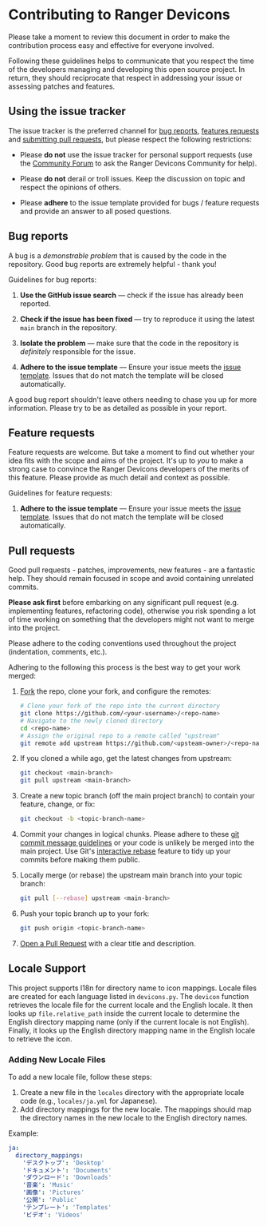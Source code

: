 # Contributing to Ranger Devicons

Please take a moment to review this document in order to make the contribution
process easy and effective for everyone involved.

Following these guidelines helps to communicate that you respect the time of
the developers managing and developing this open source project. In return,
they should reciprocate that respect in addressing your issue or assessing
patches and features.

## Using the issue tracker

The issue tracker is the preferred channel for [bug reports](#bugs),
[features requests](#features) and [submitting pull
requests](#pull-requests), but please respect the following restrictions:

* Please **do not** use the issue tracker for personal support requests (use the
  [Community Forum](https://github.com/alexanderjeurissen/ranger_devicons/discussions/categories/personal-support) to ask the Ranger Devicons Community for help).

* Please **do not** derail or troll issues. Keep the discussion on topic and
  respect the opinions of others.
  
* Please **adhere** to the issue template provided for bugs / feature requests and provide an answer to all posed questions.

<a name="bugs"></a>
## Bug reports

A bug is a _demonstrable problem_ that is caused by the code in the repository.
Good bug reports are extremely helpful - thank you!

Guidelines for bug reports:

1. **Use the GitHub issue search** &mdash; check if the issue has already been
   reported.

2. **Check if the issue has been fixed** &mdash; try to reproduce it using the
   latest `main` branch in the repository.

3. **Isolate the problem** &mdash; make sure that the code in the repository is
_definitely_ responsible for the issue.

4. **Adhere to the issue template** &mdash; Ensure your issue meets the [issue template](https://github.com/alexanderjeurissen/ranger_devicons/blob/main/.github/ISSUE_TEMPLATE/bug_report.md). Issues that do not match the template will be closed automatically.

A good bug report shouldn't leave others needing to chase you up for more
information. Please try to be as detailed as possible in your report.

<a name="features"></a>
## Feature requests

Feature requests are welcome. But take a moment to find out whether your idea
fits with the scope and aims of the project. It's up to *you* to make a strong
case to convince the Ranger Devicons developers of the merits of this feature. Please
provide as much detail and context as possible.

Guidelines for feature requests:

1. **Adhere to the issue template** &mdash; Ensure your issue meets the [issue template](https://github.com/alexanderjeurissen/ranger_devicons/blob/main/.github/ISSUE_TEMPLATE/feature_request.md). Issues that do not match the template will be closed automatically.

<a name="pull-requests"></a>
## Pull requests

Good pull requests - patches, improvements, new features - are a fantastic
help. They should remain focused in scope and avoid containing unrelated
commits.

**Please ask first** before embarking on any significant pull request (e.g.
implementing features, refactoring code), otherwise you risk spending a lot of
time working on something that the developers might not want to merge into the
project.

Please adhere to the coding conventions used throughout the project (indentation,
comments, etc.).

Adhering to the following this process is the best way to get your work
merged:

1. [Fork](http://help.github.com/fork-a-repo/) the repo, clone your fork,
   and configure the remotes:

   ```bash
   # Clone your fork of the repo into the current directory
   git clone https://github.com/<your-username>/<repo-name>
   # Navigate to the newly cloned directory
   cd <repo-name>
   # Assign the original repo to a remote called "upstream"
   git remote add upstream https://github.com/<upsteam-owner>/<repo-name>
   ```

2. If you cloned a while ago, get the latest changes from upstream:

   ```bash
   git checkout <main-branch>
   git pull upstream <main-branch>
   ```

3. Create a new topic branch (off the main project branch) to
   contain your feature, change, or fix:

   ```bash
   git checkout -b <topic-branch-name>
   ```

4. Commit your changes in logical chunks. Please adhere to these [git commit
   message guidelines](http://tbaggery.com/2008/04/19/a-note-about-git-commit-messages.html)
   or your code is unlikely be merged into the main project. Use Git's
   [interactive rebase](https://help.github.com/articles/interactive-rebase)
   feature to tidy up your commits before making them public.

5. Locally merge (or rebase) the upstream main branch into your topic branch:

   ```bash
   git pull [--rebase] upstream <main-branch>
   ```

6. Push your topic branch up to your fork:

   ```bash
   git push origin <topic-branch-name>
   ```

10. [Open a Pull Request](https://help.github.com/articles/using-pull-requests/)
    with a clear title and description.

## Locale Support

This project supports I18n for directory name to icon mappings. Locale files are created for each language listed in `devicons.py`. The `devicon` function retrieves the locale file for the current locale and the English locale. It then looks up `file.relative_path` inside the current locale to determine the English directory mapping name (only if the current locale is not English). Finally, it looks up the English directory mapping name in the English locale to retrieve the icon.

### Adding New Locale Files

To add a new locale file, follow these steps:

1. Create a new file in the `locales` directory with the appropriate locale code (e.g., `locales/ja.yml` for Japanese).
2. Add directory mappings for the new locale. The mappings should map the directory names in the new locale to the English directory names.

Example:

```yaml
ja:
  directory_mappings:
    'デスクトップ': 'Desktop'
    'ドキュメント': 'Documents'
    'ダウンロード': 'Downloads'
    '音楽': 'Music'
    '画像': 'Pictures'
    '公開': 'Public'
    'テンプレート': 'Templates'
    'ビデオ': 'Videos'
```
